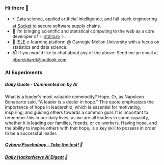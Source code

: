 ### Hi there 👋

-   ⚡ Data science, applied artificial intelligence, and full stack engineering at [Socket](https://socket.dev) to secure software supply chains.
-   🔭 I’m bringing scientific and statistical computing to the web as a core developer of ✨ [stdlib.io](https://stdlib.io) ✨.
-   📖 [ISLE](https://stat.cmu.edu/isle) e-learning platform @ Carnegie Mellon University with a focus on statistics and data science.
-   📫 If you would like to chat about any of the above: Send me an email at [pburckhardt@outlook.com](mailto:pburckhardt@outlook.com).

### AI Experiments

##### Daily Quote - Commented on by AI

<!-- <quote> -->

What is a leader's most valuable commodity? Hope. Or, as Napoleon Bonaparte said, "A leader is a dealer in hope." This quote emphasizes the importance of hope in leadership, which is essential for motivating, inspiring, and guiding others towards a common goal. It is important to remember this in our daily lives, as we are all leaders in some capacity, whether it is leading our families, friends, or co-workers. Having hope, and the ability to inspire others with that hope, is a key skill to possess in order to be a successful leader.

<!-- </quote> -->

##### [Cyborg Psychology - Take the test!](http://cyborg-psychology.com/) 🚀 
##### [Daily HackerNews AI Digest](https://ai-digest.vercel.app/) :brain:
